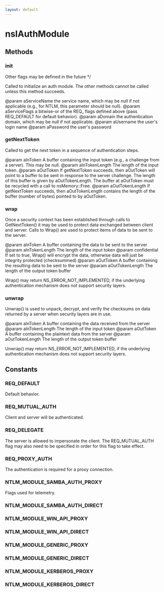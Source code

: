 ```yaml
---
layout: default
---
```


# nsIAuthModule #

## Methods ##

### init ###
 Other flags may be defined in the future */

Called to initialize an auth module.  The other methods cannot be called
unless this method succeeds.

@param aServiceName
       the service name, which may be null if not applicable (e.g., for
       NTLM, this parameter should be null).
@param aServiceFlags
       a bitwise-or of the REQ_ flags defined above (pass REQ_DEFAULT
       for default behavior).
@param aDomain
       the authentication domain, which may be null if not applicable.
@param aUsername
       the user's login name
@param aPassword
       the user's password


### getNextToken ###

Called to get the next token in a sequence of authentication steps.

@param aInToken
       A buffer containing the input token (e.g., a challenge from a
       server).  This may be null.
@param aInTokenLength
       The length of the input token.
@param aOutToken
       If getNextToken succeeds, then aOutToken will point to a buffer
       to be sent in response to the server challenge.  The length of
       this buffer is given by aOutTokenLength.  The buffer at aOutToken
       must be recycled with a call to nsMemory::Free.
@param aOutTokenLength
       If getNextToken succeeds, then aOutTokenLength contains the
       length of the buffer (number of bytes) pointed to by aOutToken.


### wrap ###
 
Once a security context has been established through calls to GetNextToken()
it may be used to protect data exchanged between client and server. Calls
to Wrap() are used to protect items of data to be sent to the server.

@param aInToken
       A buffer containing the data to be sent to the server
@param aInTokenLength
       The length of the input token
@param confidential
       If set to true, Wrap() will encrypt the data, otherwise data will
       just be integrity protected (checksummed)
@param aOutToken
       A buffer containing the resulting data to be sent to the server
@param aOutTokenLength
       The length of the output token buffer

Wrap() may return NS_ERROR_NOT_IMPLEMENTED, if the underlying authentication
mechanism does not support security layers.


### unwrap ###
 
Unwrap() is used to unpack, decrypt, and verify the checksums on data
returned by a server when security layers are in use.

@param aInToken
       A buffer containing the data received from the server
@param aInTokenLength
       The length of the input token
@param aOutToken
       A buffer containing the plaintext data from the server
@param aOutTokenLength
       The length of the output token buffer

Unwrap() may return NS_ERROR_NOT_IMPLEMENTED, if the underlying  
authentication mechanism does not support security layers.


## Constants ##

### REQ_DEFAULT ###

Default behavior.


### REQ_MUTUAL_AUTH ###

Client and server will be authenticated.


### REQ_DELEGATE ###

The server is allowed to impersonate the client.  The REQ_MUTUAL_AUTH
flag may also need to be specified in order for this flag to take
effect.


### REQ_PROXY_AUTH ###

The authentication is required for a proxy connection.


### NTLM_MODULE_SAMBA_AUTH_PROXY ###

Flags used for telemetry.


### NTLM_MODULE_SAMBA_AUTH_DIRECT ###

### NTLM_MODULE_WIN_API_PROXY ###

### NTLM_MODULE_WIN_API_DIRECT ###

### NTLM_MODULE_GENERIC_PROXY ###

### NTLM_MODULE_GENERIC_DIRECT ###

### NTLM_MODULE_KERBEROS_PROXY ###

### NTLM_MODULE_KERBEROS_DIRECT ###
